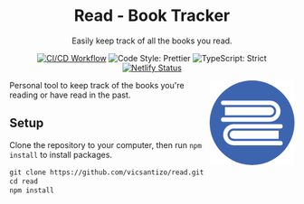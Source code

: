 <h1 align="center">Read - Book Tracker</h1>
<p align="center">Easily keep track of all the books you read.</p>
<div align="center">

  [![CI/CD Workflow](https://github.com/vicsantizo/read/actions/workflows/ci-cd.yml/badge.svg?branch=main)](https://github.com/vicsantizo/read/actions/workflows/ci-cd.yml)
  <img alt="Code Style: Prettier" src="https://img.shields.io/badge/code_style-prettier-14cc21.svg" />
  <img alt="TypeScript: Strict" src="https://img.shields.io/badge/typescript-strict-14cc21.svg" />
   [![Netlify Status](https://api.netlify.com/api/v1/badges/88b8e41d-ebf4-4fdf-9e6a-84d23d75096a/deploy-status)](https://app.netlify.com/sites/readingtracker/deploys)
 
</div>

<img align="right" alt="Website Logo" src="https://github.com/vicsantizo/read/raw/main/read-logo.png">

Personal tool to keep track of the books you're reading or have read in the past. 

## Setup

Clone the repository to your computer, then run `npm install` to install packages.

```shell
git clone https://github.com/vicsantizo/read.git
cd read
npm install
```
